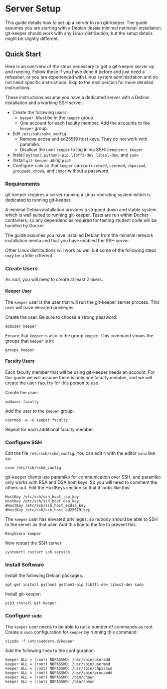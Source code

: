 # Server Setup

This guide details how to set up a server to run git-keeper. The guide assumes
you are starting with a Debian Jessie minimal netinstall
installation. git-keeper should work with any Linux distribution, but the setup
details might be slightly different.

## Quick Start

Here is an overview of the steps necessary to get a git-keeper server up and
running. Follow these if you have done it before and just need a refresher, or
you are experienced with Linux system administration and do not need specific
instructions. Skip to the next section for more detailed instructions.

These instructions assume you have a dedicated server with a Debian
installation and a working SSH server.

* Create the following users:
    * `keeper`. Must be in the `keeper` group.
    * One account for each faculty member. Add the accounts to the `keeper`
    group.
* Edit `/etc/ssh/sshd_config`
    * Remove ecdsa and ed25519 host keys. They do not work with paramiko.
    * Disallow the user `keeper` to log in via SSH: `DenyUsers keeper`
* Install `python3`, `python3-pip`, `libffi-dev`, `libssl-dev`, and `sudo`
* Install `git-keeper` using `pip3`
* Configure `sudo` so that `keeper` can run `useradd`, `usermod`, `chpasswd`,
`groupadd`, `chown`, and `chmod` without a password.


### Requirements

git-keeper requires a server running a Linux operating system which is
dedicated to running git-keeper.

A minimal Debian installation provides a stripped down and stable system which
is well suited to running git-keeper. Tests are run within Docker containers,
so any dependencies required for testing student code will be handled by Docker.
 
The guide assumes you have installed Debian from the minimal network
installation media and that you have enabled the SSH server.

Other Linux distributions will work as well but some of the following steps may
be a little different.

### Create Users

As root, you will need to create at least 2 users.

#### Keeper User

The `keeper` user is the user that will run the git-keeper server process. This
user will have elevated privileges.
 
Create the user. Be sure to choose a strong password:
 
```
adduser keeper
```

Ensure that `keeper` is also in the group `keeper`. This command shows the
groups that `keeper` is in:

```
groups keeper
```

#### Faculty Users

Each faculty member that will be using git-keeper needs an account. For this
guide we will assume there is only one faculty member, and we will create the
user `faculty` for this person to use.

Create the user:

```
adduser faculty
```

Add the user to the `keeper` group:

```
usermod -a -G keeper faculty
```

Repeat for each additional faculty member.

### Configure SSH

Edit the file `/etc/ssh/sshd_config`. You can edit it with the editor `nano`
like so:

```
nano /etc/ssh/sshd_config
```

git-keeper clients use paramiko for communication over SSH, and paramiko only
works with RSA and DSA host keys. So you will need to comment the others
out. Edit the HostKeys section so that it looks like this:

```
HostKey /etc/ssh/ssh_host_rsa_key
HostKey /etc/ssh/ssh_host_dsa_key
#HostKey /etc/ssh/ssh_host_ecdsa_key
#HostKey /etc/ssh/ssh_host_ed25519_key
```

The `keeper` user has elevated privileges, so nobody should be able to SSH to
the server as that user. Add this line to the file to prevent this:
 
```
DenyUsers keeper
```

Now restart the SSH server:

```
systemctl restart ssh.service
```

### Install Software

Install the following Debian packages:

```
apt-get install python3 python3-pip libffi-dev libssl-dev sudo
```

Install git-keeper:

```
pip3 install git-keeper
```

### Configure `sudo`

The `keeper` user needs to be able to run a number of commands as root. Create
a `sudo` configuration for `keeper` by running this command:

```
visudo -f /etc/sudoers.d/keeper
```

Add the following lines to the configuration:

```
keeper ALL = (root) NOPASSWD: /usr/sbin/useradd
keeper ALL = (root) NOPASSWD: /usr/sbin/usermod
keeper ALL = (root) NOPASSWD: /usr/sbin/chpasswd
keeper ALL = (root) NOPASSWD: /usr/sbin/groupadd
keeper ALL = (root) NOPASSWD: /bin/chown
keeper ALL = (root) NOPASSWD: /bin/chmod
```

